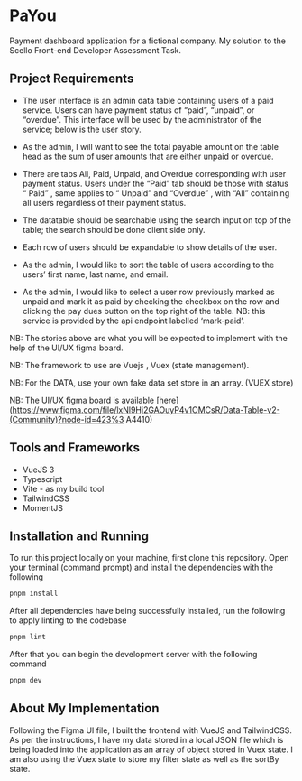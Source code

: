 # PaYou

Payment dashboard application for a fictional company. My solution to the Scello Front-end Developer Assessment Task.

## Project Requirements

 - The user interface is an admin data table containing users of a paid service. Users can have payment status of “paid”, “unpaid”, or “overdue”. This interface will be used by the administrator of the service; below is the user story.

 - As the admin, I will want to see the total payable amount on the table head as the sum of user amounts that are either unpaid or overdue.
 - There are tabs All, Paid, Unpaid, and Overdue corresponding with user payment status. Users under the “Paid” tab should be those with status “ Paid” , same applies to “ Unpaid” and “Overdue” , with “All” containing all users regardless of their payment status.
 - The datatable should be searchable using the search input on top of the table; the search should be done client side only.
 - Each row of users should be expandable to show details of the user.
 - As the admin, I would like to sort the table of users according to the users’ first name, last name, and email.
 - As the admin, I would like to select a user row previously marked as unpaid and mark it as paid by checking the checkbox on the row and clicking the pay dues button on the top right of the table. NB: this service is provided by the api endpoint labelled ‘mark-paid’.

NB: The stories above are what you will be expected to implement with the help of the UI/UX figma board.

NB: The framework to use are Vuejs , Vuex (state management).

NB: For the DATA, use your own fake data set store in an array. (VUEX store)

NB: The UI/UX figma board is available [here](https://www.figma.com/file/lxNl9Hj2GAOuyP4v1OMCsR/Data-Table-v2-(Community)?node-id=423%3 A4410)

## Tools and Frameworks
 - VueJS 3
 - Typescript
 - Vite - as my build tool
 - TailwindCSS
 - MomentJS

## Installation and Running

To run this project locally on your machine, first clone this repository. Open your terminal (command prompt) and install the dependencies with the following

```bash
pnpm install
```

After all dependencies have being successfully installed, run the following to apply linting to the codebase

```bash
pnpm lint 
```

After that you can begin the development server with the following command

```bash
pnpm dev
```

## About My Implementation
Following the Figma UI file, I built the frontend with VueJS and TailwindCSS. As per the instructions, I have my data stored in a local JSON file which is being loaded into the application as an array of object stored in Vuex state. I am also using the Vuex state to store my filter state as well as the sortBy state.
